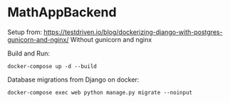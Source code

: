 # MathAppBackend

Setup from: 
https://testdriven.io/blog/dockerizing-django-with-postgres-gunicorn-and-nginx/
Without gunicorn and nginx

Build and Run:
```
docker-compose up -d --build
```

Database migrations from Django on docker:
```
docker-compose exec web python manage.py migrate --noinput
```

